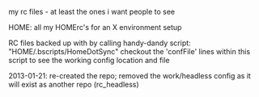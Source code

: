 my rc files - at least the ones i want people to see

HOME: all my HOMErc's for an X environment setup


RC files backed up with by calling handy-dandy script: "HOME/.bscripts/HomeDotSync"
	checkout the 'confFile' lines within this script to see the working config location and file

2013-01-21:
	re-created the repo; removed the work/headless config as it will exist as another repo (rc_headless)

